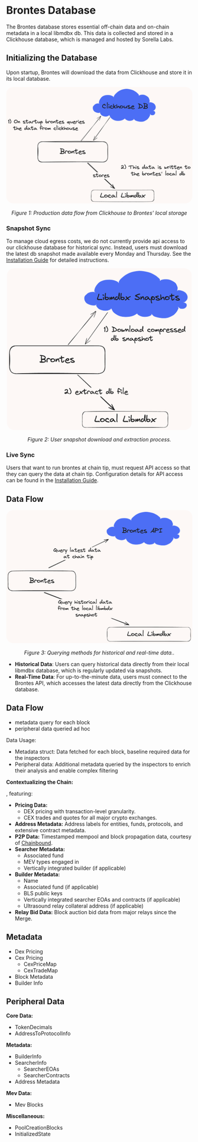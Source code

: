 # Brontes Database

The Brontes database stores essential off-chain data and on-chain metadata in a local libmdbx db. This data is collected and stored in a Clickhouse database, which is managed and hosted by Sorella Labs.

## Initializing the Database

Upon startup, Brontes will download the data from Clickhouse and store it in its local database.

<div style="text-align: center;">
    <img src="./diagrams/db-download.png" alt="brontes-flow" style="border-radius: 20px; width: 600px; height: auto;">
    <p style="font-style: italic;">Figure 1: Production data flow from Clickhouse to Brontes' local storage</p>
</div>

### Snapshot Sync

To manage cloud egress costs, we do not currently provide api access to our clickhouse database for historical sync. Instead, users must download the latest db snapshot made available every Monday and Thursday. See the [Installation Guide](./installation/installation.md) for detailed instructions.

<div style="text-align: center;">
    <img src="./diagrams/user-download-flow.png" alt="brontes-flow" style="border-radius: 20px; width: 500px; height: auto;">
    <p style="font-style: italic;">Figure 2: User snapshot download and extraction process.</p>
</div>

### Live Sync

Users that want to run brontes at chain tip, must request API access so that they can query the data at chain tip. Configuration details for API access can be found in the [Installation Guide](./installation/installation.md).

## Data Flow

<div style="text-align: center;">
    <img src="./diagrams/data-query-flow.png" alt="brontes-flow" style="border-radius: 20px; width: 600px; height: auto;">
    <p style="font-style: italic;">Figure 3: Querying methods for historical and real-time data..</p>
</div>

- **Historical Data**: Users can query historical data directly from their local libmdbx database, which is regularly updated via snapshots.
- **Real-Time Data**: For up-to-the-minute data, users must connect to the Brontes API, which accesses the latest data directly from the Clickhouse database.

## Data Flow

- metadata query for each block
- peripheral data queried ad hoc

Data Usage:

- Metadata struct: Data fetched for each block, baseline required data for the inspectors
- Peripheral data: Additional metadata queried by the inspectors to enrich their analysis and enable complex filtering

**Contextualizing the Chain:**

, featuring:

- **Pricing Data:**
  - DEX pricing with transaction-level granularity.
  - CEX trades and quotes for all major crypto exchanges.
- **Address Metadata:** Address labels for entities, funds, protocols, and extensive contract metadata.
- **P2P Data:** Timestamped mempool and block propagation data, courtesy of [Chainbound](https://www.chainbound.io/).
- **Searcher Metadata:**
  - Associated fund
  - MEV types engaged in
  - Vertically integrated builder (if applicable)
- **Builder Metadata:**
  - Name
  - Associated fund (if applicable)
  - BLS public keys
  - Vertically integrated searcher EOAs and contracts (if applicable)
  - Ultrasound relay collateral address (if applicable)
- **Relay Bid Data:** Block auction bid data from major relays since the Merge.

## Metadata

- Dex Pricing
- Cex Pricing
  - CexPriceMap
  - CexTradeMap
- Block Metadata
- Builder Info

## Peripheral Data

**Core Data:**

- TokenDecimals
- AddressToProtocolInfo

**Metadata:**

- BuilderInfo
- SearcherInfo
  - SearcherEOAs
  - SearcherContracts
- Address Metadata

**Mev Data:**

- Mev Blocks

**Miscellaneous:**

- PoolCreationBlocks
- InitializedState
